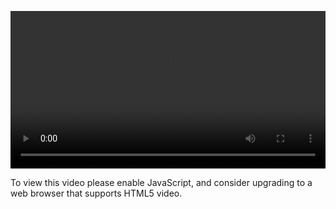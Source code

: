 <video controls="" style="width: 100%; display: block;"><source src="http://o86bpj665.bkt.clouddn.com/atom-love-js/4-theme.mp4" type="video/mp4"><p>To view this video please enable JavaScript, and consider upgrading to a web browser that supports HTML5 video.</p></video>
